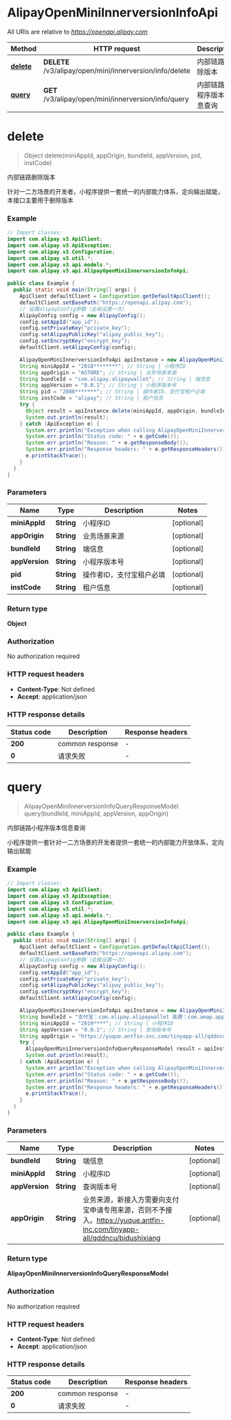 # AlipayOpenMiniInnerversionInfoApi

All URIs are relative to *https://openapi.alipay.com*

| Method | HTTP request | Description |
|------------- | ------------- | -------------|
| [**delete**](AlipayOpenMiniInnerversionInfoApi.md#delete) | **DELETE** /v3/alipay/open/mini/innerversion/info/delete | 内部链路删除版本 |
| [**query**](AlipayOpenMiniInnerversionInfoApi.md#query) | **GET** /v3/alipay/open/mini/innerversion/info/query | 内部链路小程序版本信息查询 |


<a name="delete"></a>
# **delete**
> Object delete(miniAppId, appOrigin, bundleId, appVersion, pid, instCode)

内部链路删除版本

针对一二方场景的开发者，小程序提供一套统一的内部能力体系，定向输出赋能，本接口主要用于删除版本

### Example
```java
// Import classes:
import com.alipay.v3.ApiClient;
import com.alipay.v3.ApiException;
import com.alipay.v3.Configuration;
import com.alipay.v3.util.*;
import com.alipay.v3.api.models.*;
import com.alipay.v3.api.AlipayOpenMiniInnerversionInfoApi;

public class Example {
  public static void main(String[] args) {
    ApiClient defaultClient = Configuration.getDefaultApiClient();
    defaultClient.setBasePath("https://openapi.alipay.com");
    // 设置alipayConfig参数（全局设置一次）
    AlipayConfig config = new AlipayConfig();
    config.setAppId("app_id");
    config.setPrivateKey("private_key");
    config.setAlipayPublicKey("alipay_public_key");
    config.setEncryptKey("encrypt_key");
    defaultClient.setAlipayConfig(config);

    AlipayOpenMiniInnerversionInfoApi apiInstance = new AlipayOpenMiniInnerversionInfoApi(defaultClient);
    String miniAppId = "2018********"; // String | 小程序ID
    String appOrigin = "ASTORE"; // String | 业务场景来源
    String bundleId = "com.alipay.alipaywallet"; // String | 端信息
    String appVersion = "0.0.1"; // String | 小程序版本号
    String pid = "2088*******"; // String | 操作者ID，支付宝租户必填
    String instCode = "alipay"; // String | 租户信息
    try {
      Object result = apiInstance.delete(miniAppId, appOrigin, bundleId, appVersion, pid, instCode);
      System.out.println(result);
    } catch (ApiException e) {
      System.err.println("Exception when calling AlipayOpenMiniInnerversionInfoApi#delete");
      System.err.println("Status code: " + e.getCode());
      System.err.println("Reason: " + e.getResponseBody());
      System.err.println("Response headers: " + e.getResponseHeaders());
      e.printStackTrace();
    }
  }
}
```

### Parameters

| Name | Type | Description  | Notes |
|------------- | ------------- | ------------- | -------------|
| **miniAppId** | **String**| 小程序ID | [optional] |
| **appOrigin** | **String**| 业务场景来源 | [optional] |
| **bundleId** | **String**| 端信息 | [optional] |
| **appVersion** | **String**| 小程序版本号 | [optional] |
| **pid** | **String**| 操作者ID，支付宝租户必填 | [optional] |
| **instCode** | **String**| 租户信息 | [optional] |

### Return type

**Object**

### Authorization

No authorization required

### HTTP request headers

 - **Content-Type**: Not defined
 - **Accept**: application/json

### HTTP response details
| Status code | Description | Response headers |
|-------------|-------------|------------------|
| **200** | common response |  -  |
| **0** | 请求失败 |  -  |

<a name="query"></a>
# **query**
> AlipayOpenMiniInnerversionInfoQueryResponseModel query(bundleId, miniAppId, appVersion, appOrigin)

内部链路小程序版本信息查询

小程序提供一套针对一二方场景的开发者提供一套统一的内部能力开放体系，定向输出赋能

### Example
```java
// Import classes:
import com.alipay.v3.ApiClient;
import com.alipay.v3.ApiException;
import com.alipay.v3.Configuration;
import com.alipay.v3.util.*;
import com.alipay.v3.api.models.*;
import com.alipay.v3.api.AlipayOpenMiniInnerversionInfoApi;

public class Example {
  public static void main(String[] args) {
    ApiClient defaultClient = Configuration.getDefaultApiClient();
    defaultClient.setBasePath("https://openapi.alipay.com");
    // 设置alipayConfig参数（全局设置一次）
    AlipayConfig config = new AlipayConfig();
    config.setAppId("app_id");
    config.setPrivateKey("private_key");
    config.setAlipayPublicKey("alipay_public_key");
    config.setEncryptKey("encrypt_key");
    defaultClient.setAlipayConfig(config);

    AlipayOpenMiniInnerversionInfoApi apiInstance = new AlipayOpenMiniInnerversionInfoApi(defaultClient);
    String bundleId = "支付宝：com.alipay.alipaywallet 高德：com.amap.app"; // String | 端信息
    String miniAppId = "2019****"; // String | 小程序ID
    String appVersion = "0.0.1"; // String | 查询版本号
    String appOrigin = "https://yuque.antfin-inc.com/tinyapp-all/qddncu/bidushixiang"; // String | 业务来源，新接入方需要向支付宝申请专用来源，否则不予接入。https://yuque.antfin-inc.com/tinyapp-all/qddncu/bidushixiang
    try {
      AlipayOpenMiniInnerversionInfoQueryResponseModel result = apiInstance.query(bundleId, miniAppId, appVersion, appOrigin);
      System.out.println(result);
    } catch (ApiException e) {
      System.err.println("Exception when calling AlipayOpenMiniInnerversionInfoApi#query");
      System.err.println("Status code: " + e.getCode());
      System.err.println("Reason: " + e.getResponseBody());
      System.err.println("Response headers: " + e.getResponseHeaders());
      e.printStackTrace();
    }
  }
}
```

### Parameters

| Name | Type | Description  | Notes |
|------------- | ------------- | ------------- | -------------|
| **bundleId** | **String**| 端信息 | [optional] |
| **miniAppId** | **String**| 小程序ID | [optional] |
| **appVersion** | **String**| 查询版本号 | [optional] |
| **appOrigin** | **String**| 业务来源，新接入方需要向支付宝申请专用来源，否则不予接入。https://yuque.antfin-inc.com/tinyapp-all/qddncu/bidushixiang | [optional] |

### Return type

**AlipayOpenMiniInnerversionInfoQueryResponseModel**

### Authorization

No authorization required

### HTTP request headers

 - **Content-Type**: Not defined
 - **Accept**: application/json

### HTTP response details
| Status code | Description | Response headers |
|-------------|-------------|------------------|
| **200** | common response |  -  |
| **0** | 请求失败 |  -  |

